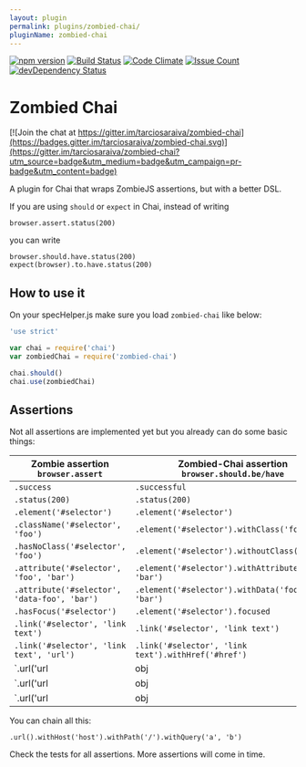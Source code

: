 ```yaml
---
layout: plugin
permalink: plugins/zombied-chai/
pluginName: zombied-chai
---
```


[![npm version](https://badge.fury.io/js/zombied-chai.svg)](https://badge.fury.io/js/zombied-chai)
[![Build Status](https://travis-ci.org/tarciosaraiva/zombied-chai.svg)](https://travis-ci.org/tarciosaraiva/zombied-chai)
[![Code Climate](https://codeclimate.com/github/tarciosaraiva/zombied-chai/badges/gpa.svg)](https://codeclimate.com/github/tarciosaraiva/zombied-chai)
[![Issue Count](https://codeclimate.com/github/tarciosaraiva/zombied-chai/badges/issue_count.svg)](https://codeclimate.com/github/tarciosaraiva/zombied-chai)
[![devDependency Status](https://david-dm.org/tarciosaraiva/zombied-chai/dev-status.svg)](https://david-dm.org/tarciosaraiva/zombied-chai#info=devDependencies)

# Zombied Chai

[![Join the chat at https://gitter.im/tarciosaraiva/zombied-chai](https://badges.gitter.im/tarciosaraiva/zombied-chai.svg)](https://gitter.im/tarciosaraiva/zombied-chai?utm_source=badge&utm_medium=badge&utm_campaign=pr-badge&utm_content=badge)

A plugin for Chai that wraps ZombieJS assertions, but with a better DSL.

If you are using `should` or `expect` in Chai, instead of writing
```
browser.assert.status(200)
```
  you can write
```
browser.should.have.status(200)
expect(browser).to.have.status(200)
```

## How to use it
On your specHelper.js make sure you load `zombied-chai` like below:

```javascript
'use strict'

var chai = require('chai')
var zombiedChai = require('zombied-chai')

chai.should()
chai.use(zombiedChai)
```

## Assertions
Not all assertions are implemented yet but you already can do some basic things:

|Zombie assertion<br/>`browser.assert`|Zombied-Chai assertion<br/>`browser.should.be/have`|
|-------------------------------------|---------------------------------------------------|
|`.success`|`.successful`|
|`.status(200)`|`.status(200)`|
|`.element('#selector')`|`.element('#selector')`|
|`.className('#selector', 'foo')`|`.element('#selector').withClass('foo')`|
|`.hasNoClass('#selector', 'foo')`|`.element('#selector').withoutClass('foo')`|
|`.attribute('#selector', 'foo', 'bar')`|`.element('#selector').withAttribute('foo', 'bar')`|
|`.attribute('#selector', 'data-foo', 'bar')`|`.element('#selector').withData('foo', 'bar')`|
|`.hasFocus('#selector')`|`.element('#selector').focused`|
|`.link('#selector', 'link text')`|`.link('#selector', 'link text')`|
|`.link('#selector', 'link text', 'url')`|`.link('#selector', 'link text').withHref('#href')`|
|`.url('url|obj|regex')`|`.url().withHost('host')`|
|`.url('url|obj|regex')`|`.url().withPath('/path')`|
|`.url('url|obj|regex')`|`.url().withQuery('a', 'b')`|

You can chain all this:
```
.url().withHost('host').withPath('/').withQuery('a', 'b')
```

Check the tests for all assertions. More assertions will come in time.
